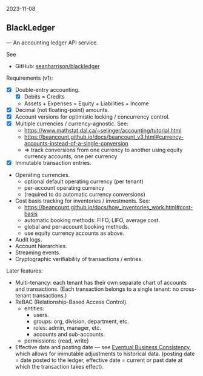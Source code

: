 2023-11-08

## BlackLedger
— An accounting ledger API service.

See
* GitHub: [seanharrison/blackledger](https://github.com/seanharrison/blackledger)

Requirements (v1):

* [x] Double-entry accounting.
    - [x] Debits = Credits
    - Assets + Expenses = Equity + Liabilities + Income
* [x] Decimal (not floating-point) amounts.
* [x] Account versions for optimistic locking / concurrency control.
* [x] Multiple currencies / currency-agnostic. See:
    - <https://www.mathstat.dal.ca/~selinger/accounting/tutorial.html>
    - <https://beancount.github.io/docs/beancount_v3.html#currency-accounts-instead-of-a-single-conversion>
    - => track conversions from one currency to another using equity currency accounts, one per currency
* [x] Immutable transaction entries.
* Operating currencies.
    - optional default operating currency (per tenant)
    - per-account operating currency
    - (required to do automatic currency conversions)
* Cost basis tracking for inventories / investments. See:
    - <https://beancount.github.io/docs/how_inventories_work.html#cost-basis>
    - automatic booking methods: FIFO, LIFO, average cost.
    - global and per-account booking methods.
    - use equity currency accounts as above.
* Audit logs.
* Account hierarchies.
* Streaming events.
* Cryptographic verifiability of transactions / entries.

Later features:

* Multi-tenancy: each tenant has their own separate chart of accounts and transactions. (Each transaction belongs to a single tenant: no cross-tenant transactions.)
* ReBAC (Relationship-Based Access Control).
    - entities:
        - users.
        - groups: org, division, department, etc.
        - roles: admin, manager, etc.
        - accounts and sub-accounts.
    - permissions: {read, write}
* Effective date and posting date — see [Eventual Business Consistency](https://tidyfirst.substack.com/p/eventual-business-consistency), which allows for immutable adjustments to historical data. (posting date = date posted to the ledger, effective date = current or past date at which the transaction takes effect).
